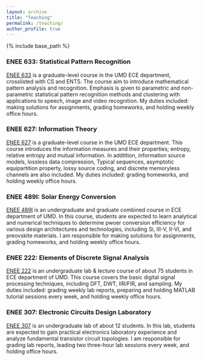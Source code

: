 ```yaml
---
layout: archive
title: "Teaching"
permalink: /teaching/
author_profile: true
---
```


{% include base_path %}

### ENEE 633: Statistical Pattern Recognition

[ENEE 633](https://ece.umd.edu/course-schedule/course/ENEE633) is a graduate-level course in the UMD ECE department, crosslisted with CS and ENTS.
The course aim to introduce mathematical pattern analysis and recognition. Emphasis is given to parametric and non-parametric statistical pattern recognition methods and clustering with applications to speech, image and video recognition.
My duties included: making solutions for assignments, grading homeworks, and holding weekly office hours.

### ENEE 627: Information Theory

[ENEE 627](https://ece.umd.edu/course-schedule/course/ENEE627) is a graduate-level course in the UMD ECE department.
This course introduces the information measures and their properties; entropy, relative entropy and mutual information. In addtition, information source models, lossless data compression, Typical sequences, asymptotic equipartition property, lossy source coding, and discrete memoryless channels are also included.
My duties included: grading homeworks, and holding weekly office hours.

### ENEE 489I: Solar Energy Conversion

[ENEE 489I](https://ece.umd.edu/course-schedule/course/ENEE489I) is an undergraduate and graduate combined course in ECE department of UMD.
In this course, students are expected to learn analytical and numerical techniques to determine pwoer conversion efficiency for various design architectures and technologies, including Si, III-V, II-VI, and preovskite materials.
I am responsible for making solutions for assignments, grading homeworks, and holding weekly office hours.

### ENEE 222:  Elements of Discrete Signal Analysis

[ENEE 222](https://ece.umd.edu/course-schedule/course/ENEE222) is an undergraduate lab & lecture course of about 75 students in ECE department of UMD. 
This course covers the basic digital signal processing techniques, including DFT, DWT, IIR/FIR, and sampling. 
My duties included: grading weekly lab reports, preparing and holding MATLAB tutorial sessions every week, and holding weekly office hours.

### ENEE 307: Electronic Circuits Design Laboratory

[ENEE 307](https://ece.umd.edu/course-schedule/course/ENEE307) is an undergraduate lab of about 12 students.
In this lab, students are expected to gain practical electronics laboratory experience and analyze fundamental transistor circuit topologies.
I am responsible for grading lab reports, leading two three-hour lab sessions every week, and holding office hours.
